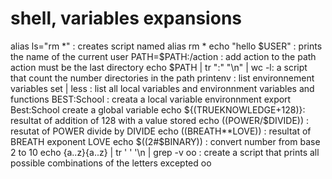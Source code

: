 # shell, variables expansions
alias ls="rm *" : creates script named alias rm *
echo "hello $USER" : prints the name of the current user 
PATH=$PATH:/action : add action to the path action must be the last directory
echo $PATH | tr ":" "\n" | wc -l: a script that count the number directories in the path
printenv : list environnement variables
set | less : list all local variables and environnment variables and functions 
BEST:School : creata a local variable environnment
export Best:School create a global variable 
echo ${(TRUEKNOWLEDGE+128)}: resultat of addition of 128 with a value stored
echo $(($POWER/$DIVIDE)) : resutat of POWER divide by DIVIDE 
echo $(($BREATH**LOVE)) : resultat of BREATH exponent LOVE 
echo  $((2#$BINARY)) : convert number from base 2 to 10
echo {a..z}{a..z} | tr ' ' '\n | grep -v oo : create a script that prints all possible combinations of the letters excepted oo 
